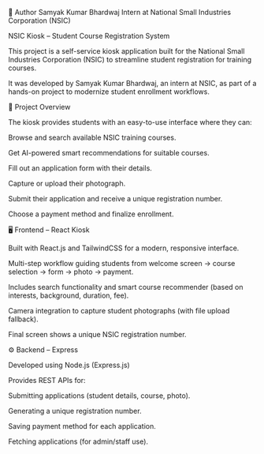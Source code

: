 👤 Author
Samyak Kumar Bhardwaj
Intern at National Small Industries Corporation (NSIC)

NSIC Kiosk – Student Course Registration System

This project is a self-service kiosk application built for the National Small Industries Corporation (NSIC) to streamline student registration for training courses.

It was developed by Samyak Kumar Bhardwaj, an intern at NSIC, as part of a hands-on project to modernize student enrollment workflows.

🚀 Project Overview

The kiosk provides students with an easy-to-use interface where they can:

Browse and search available NSIC training courses.

Get AI-powered smart recommendations for suitable courses.

Fill out an application form with their details.

Capture or upload their photograph.

Submit their application and receive a unique registration number.

Choose a payment method and finalize enrollment.

🖥️ Frontend – React Kiosk

Built with React.js and TailwindCSS for a modern, responsive interface.

Multi-step workflow guiding students from welcome screen → course selection → form → photo → payment.

Includes search functionality and smart course recommender (based on interests, background, duration, fee).

Camera integration to capture student photographs (with file upload fallback).

Final screen shows a unique NSIC registration number.

⚙️ Backend – Express

Developed using Node.js (Express.js)

Provides REST APIs for:

Submitting applications (student details, course, photo).

Generating a unique registration number.

Saving payment method for each application.

Fetching applications (for admin/staff use).